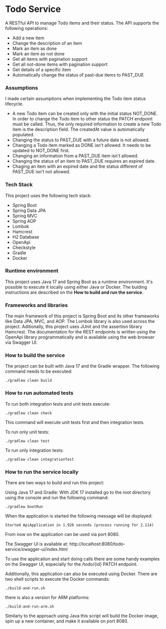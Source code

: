 # Todo Service 

A RESTful API to manage Todo items and their status. The API supports the following operations:

* Add a new item
* Change the description of an item
* Mark an item as done
* Mark an item as not done
* Get all items with pagination support
* Get all not-done items with pagination support
* Get details of a specific item
* Automatically change the status of past-due items to PAST_DUE

### Assumptions

I made certain assumptions when implementing the Todo item status lifecycle.

* A new Todo item can be created only with the initial status NOT_DONE. In order to change the Todo item to other status the PATCH endpoint must be called. Thus, the only required information to create a new Todo item is the description field. The createdAt value is automatically populated.
* Changing the status to PAST_DUE with a future date is not allowed.
* Changing a Todo item marked as DONE isn't allowed. It needs to be updated to NOT_DONE first.
* Changing an information from a PAST_DUE item isn't allowed.
* Changing the status of an item to PAST_DUE requires an expired date.
* Chaging an item with an expired date and the status different of PAST_DUE isn't not allowed.

### Tech Stack

This project uses the following tech stack:

* Spring Boot
* Spring Data JPA
* Spring MVC
* Spring AOP
* Lombok
* Hamcrest
* H2 Database
* OpenApi
* Checkstyle
* Gradle
* Docker

### Runtime environment

This project uses Java 17 and Spring Boot as a runtime environment. It's possible to execute it locally using either Java or Docker. The bulding instructions are described on the **How to build and run the service**.

### Frameworks and libraries

The main framework of this project is Spring Boot and its other frameworks like Data JPA, MVC, and AOP. The Lombok library is also used across the project. Aditionally, this project uses JUnit and the assertion library Hamcrest.
The documentation for the REST endpoints is written using the OpenApi library programmatically and is available using the web browser via Swagger UI.

### How to build the service

The project can be built with Java 17 and the Gradle wrapper. The following command needs to be executed:

```
./gradlew clean build
```

### How to run automated tests

To run both integration tests and unit tests execute:

```
./gradlew clean check
```
This command will execute unit tests first and then integration tests.

To run only unit tests:
```
./gradlew clean test
```

To run only integration tests:
```
./gradlew clean integrationTest
```

### How to run the service locally

There are two ways to build and run this project:

Using Java 17 and Gradle: With JDK 17 installed go to the root directory using the console and run the following command:

```
./gradlew bootRun
```

When the application is started the following message will be displayed:

```
Started ApiApplication in 1.926 seconds (process running for 2.114)
```

From now on the application can be used via port 8080.

The Swagger UI is available at:
http://localhost:8080/todo-service/swagger-ui/index.html

To use the application and start doing calls there are some handy examples on the Swagger UI, especially for the /todo/{id} PATCH endpoint.

Additionally, this application can also be executed using Docker. There are two shell scripts to execute the Docker commands:

```
./build-and-run.sh
```

there is also a version for ARM platforms:

```
./build-and-run-arm.sh
```

Similarly to the approach using Java this script will build the Docker image, spin up a new container, and make it available on port 8080. 